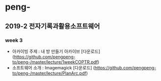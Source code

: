 # peng-
## 2019-2 전자기록과활용소프트웨어
### week 3
- 아카이빙 주제 : 내 방 만들기 아카이브 [다운로드] (https://github.com/pengpeng-to/peng-/master/lecture/1weekCOPTR.pdf)
- 소프트웨어 소개 : Imagemagick [다운로드] (https://github.com/pengpeng-to/peng-/master/lecture/PlanArc.pdf)
